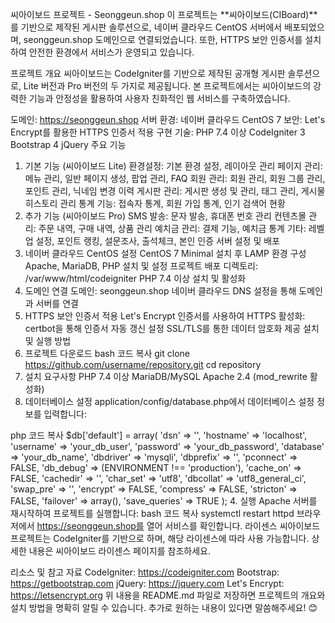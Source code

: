 씨아이보드 프로젝트 - Seonggeun.shop
이 프로젝트는 **씨아이보드(CIBoard)**를 기반으로 제작된 게시판 솔루션으로, 네이버 클라우드 CentOS 서버에서 배포되었으며, seonggeun.shop 도메인으로 연결되었습니다. 또한, HTTPS 보안 인증서를 설치하여 안전한 환경에서 서비스가 운영되고 있습니다.

프로젝트 개요
씨아이보드는 CodeIgniter를 기반으로 제작된 공개형 게시판 솔루션으로, Lite 버전과 Pro 버전의 두 가지로 제공됩니다. 본 프로젝트에서는 씨아이보드의 강력한 기능과 안정성을 활용하여 사용자 친화적인 웹 서비스를 구축하였습니다.

도메인: https://seonggeun.shop
서버 환경: 네이버 클라우드 CentOS 7
보안: Let's Encrypt를 활용한 HTTPS 인증서 적용
구현 기술:
PHP 7.4 이상
CodeIgniter 3
Bootstrap 4
jQuery
주요 기능
1. 기본 기능 (씨아이보드 Lite)
환경설정: 기본 환경 설정, 레이아웃 관리
페이지 관리: 메뉴 관리, 일반 페이지 생성, 팝업 관리, FAQ
회원 관리: 회원 관리, 회원 그룹 관리, 포인트 관리, 닉네임 변경 이력
게시판 관리: 게시판 생성 및 관리, 태그 관리, 게시물 히스토리 관리
통계 기능: 접속자 통계, 회원 가입 통계, 인기 검색어 현황
2. 추가 기능 (씨아이보드 Pro)
SMS 발송: 문자 발송, 휴대폰 번호 관리
컨텐츠몰 관리: 주문 내역, 구매 내역, 상품 관리
예치금 관리: 결제 기능, 예치금 통계
기타: 레벨 업 설정, 포인트 랭킹, 설문조사, 출석체크, 본인 인증
서버 설정 및 배포
1. 네이버 클라우드 CentOS 설정
CentOS 7 Minimal 설치 후 LAMP 환경 구성
Apache, MariaDB, PHP 설치 및 설정
프로젝트 배포 디렉토리: /var/www/html/codeigniter
PHP 7.4 이상 설치 및 활성화
2. 도메인 연결
도메인: seonggeun.shop
네이버 클라우드 DNS 설정을 통해 도메인과 서버를 연결
3. HTTPS 보안 인증서 적용
Let's Encrypt 인증서를 사용하여 HTTPS 활성화:
certbot을 통해 인증서 자동 갱신 설정
SSL/TLS를 통한 데이터 암호화 제공
설치 및 실행 방법
1. 프로젝트 다운로드
bash
코드 복사
git clone https://github.com/username/repository.git
cd repository
2. 설치 요구사항
PHP 7.4 이상
MariaDB/MySQL
Apache 2.4 (mod_rewrite 활성화)
3. 데이터베이스 설정
application/config/database.php에서 데이터베이스 설정 정보를 입력합니다:

php
코드 복사
$db['default'] = array(
    'dsn'   => '',
    'hostname' => 'localhost',
    'username' => 'your_db_user',
    'password' => 'your_db_password',
    'database' => 'your_db_name',
    'dbdriver' => 'mysqli',
    'dbprefix' => '',
    'pconnect' => FALSE,
    'db_debug' => (ENVIRONMENT !== 'production'),
    'cache_on' => FALSE,
    'cachedir' => '',
    'char_set' => 'utf8',
    'dbcollat' => 'utf8_general_ci',
    'swap_pre' => '',
    'encrypt' => FALSE,
    'compress' => FALSE,
    'stricton' => FALSE,
    'failover' => array(),
    'save_queries' => TRUE
);
4. 실행
Apache 서버를 재시작하여 프로젝트를 실행합니다:
bash
코드 복사
systemctl restart httpd
브라우저에서 https://seonggeun.shop를 열어 서비스를 확인합니다.
라이센스
씨아이보드 프로젝트는 CodeIgniter를 기반으로 하며, 해당 라이센스에 따라 사용 가능합니다. 상세한 내용은 씨아이보드 라이센스 페이지를 참조하세요.

리소스 및 참고 자료
CodeIgniter: https://codeigniter.com
Bootstrap: https://getbootstrap.com
jQuery: https://jquery.com
Let's Encrypt: https://letsencrypt.org
위 내용을 README.md 파일로 저장하면 프로젝트의 개요와 설치 방법을 명확히 알릴 수 있습니다. 추가로 원하는 내용이 있다면 말씀해주세요! 😊
